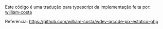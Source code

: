 Este código é uma tradução para typescript da implementação feita por: [william-costa](https://github.com/william-costa)

Referência: https://github.com/william-costa/wdev-qrcode-pix-estatico-php
